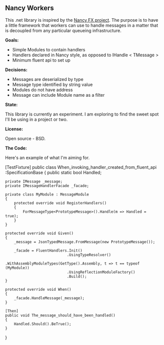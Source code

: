 Nancy Workers
---------------

This .net library is inspired by the [Nancy FX project](http://nancyfx.org/). The purpose is to have a little framework that workers can use to handle messages in a matter that is decoupled from any particular queueing infrastructure.



**Goals:**  

  - Simple Modules to contain handlers
  - Handlers declared in Nancy style, as opposed to IHandle < TMessage >
  - Minimum fluent api to set up 

**Decisions:**

  - Messages are deserialized by type
  - Message type identified by string value
  - Modules do not have address
  - Message can include Module name as a filter

**State:**

This library is currently an experiment.  I am exploring to find the sweet spot I'll be using in a project or two.

**License:**

Open source - BSD.

**The Code:**

Here's an example of what I'm aiming for.

[TestFixture]
public class When_invoking_handler_created_from_fluent_api :SpecificationBase
{
    public static bool Handled;
       
    private IMessage _message;
    private IMessageHandlerFacade _facade;

    private class MyModule : MessageModule
    {
        protected override void RegisterHandlers()
        {
            ForMessageType<PrototypeMessage>().Handle(m => Handled = true);
        }
    }

    protected override void Given()
    {
        _message = JsonTypedMessage.FromMessage(new PrototypeMessage());

        _facade = FluentHandlers.Init()
                                .UsingTypeResolver()
                                .WithAssemblyModuleTypes(GetType().Assembly, t => t == typeof (MyModule))
                                .UsingReflectionModuleFactory()
                                .Build();
    }

    protected override void When()
    {
        _facade.HandleMessage(_message);
    }

    [Then]
    public void The_message_should_have_been_handled()
    {
        Handled.Should().BeTrue();
    }
}
